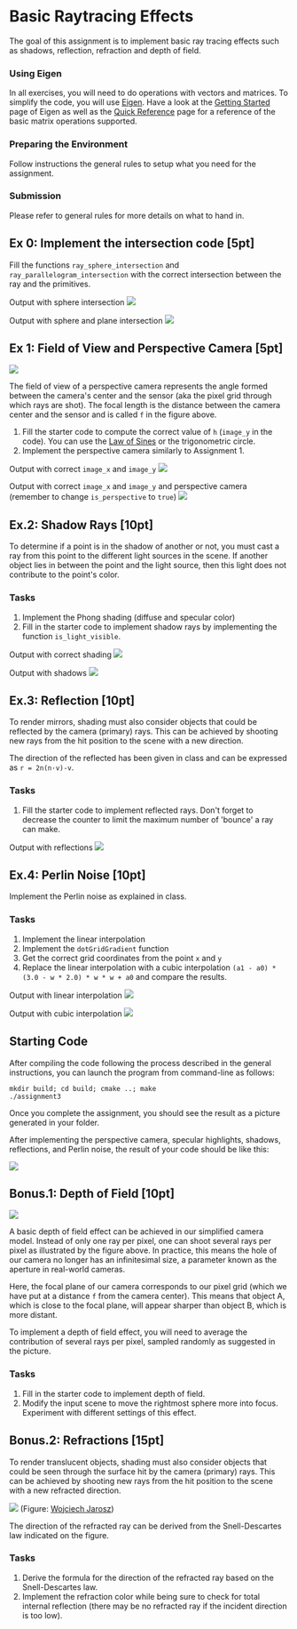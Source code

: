 Basic Raytracing Effects
========================

The goal of this assignment is to implement basic ray tracing effects such as shadows, reflection, refraction and depth of field.

### Using Eigen

In all exercises, you will need to do operations with vectors and matrices. To simplify the code, you will use [Eigen](http://eigen.tuxfamily.org/).
Have a look at the [Getting Started](http://eigen.tuxfamily.org/dox/GettingStarted.html) page of Eigen as well as the [Quick Reference](http://eigen.tuxfamily.org/dox/group__QuickRefPage.html}) page for a reference of the basic matrix operations supported.

### Preparing the Environment

Follow instructions the general rules to setup what you need for the assignment.

### Submission

Please refer to general rules for more details on what to hand in.

Ex 0: Implement the intersection code [5pt]
------------------------------------------

Fill the functions `ray_sphere_intersection` and `ray_parallelogram_intersection` with the correct intersection between the ray and the primitives.

Output with sphere intersection
![](img/sphere.png)

Output with sphere and plane intersection
![](img/sphere-plane.png)


Ex 1: Field of View and Perspective Camera [5pt]
------------------------------------------

![](img/fov.png?raw=true)

The field of view of a perspective camera represents the angle formed between the camera's center and the sensor (aka the pixel grid through which rays are shot). The focal length is the distance between the camera center and the sensor and is called `f` in the figure above.

1. Fill the starter code to compute the correct value of `h` (`image_y` in the code). You can use the [Law of Sines](https://en.wikipedia.org/wiki/Law_of_sines) or the trigonometric circle.
2. Implement the perspective camera similarly to Assignment 1.


Output with correct `image_x` and `image_y`
![](img/fov-res.png)

Output with correct `image_x` and `image_y` and perspective camera (remember to change `is_perspective` to `true`)
![](img/prespective.png)


Ex.2: Shadow Rays [10pt]
-----------------

To determine if a point is in the shadow of another or not, you must cast a ray from this point to the different light sources in the scene. If another object lies in between the point and the light source, then this light does not contribute to the point's color.

### Tasks

1. Implement the Phong shading (diffuse and specular color)
2. Fill in the starter code to implement shadow rays by implementing the function `is_light_visible`.

Output with correct shading
![](img/phong.png)

Output with shadows
![](img/shadow.png)


Ex.3: Reflection [10pt]
-----------------------


To render mirrors, shading must also consider objects that could be reflected by the camera (primary) rays. This can be achieved by shooting new rays from the hit position to the scene with a new direction.

The direction of the reflected has been given in class and can be expressed as `r = 2n(n·v)-v`.

### Tasks

1. Fill the starter code to implement reflected rays. Don't forget to decrease the counter to limit the maximum number of 'bounce' a ray can make.

Output with reflections
![](img/reflections.png)


Ex.4: Perlin Noise [10pt]
-------------------------

Implement the Perlin noise as explained in class.

### Tasks

1. Implement the linear interpolation
2. Implement the `dotGridGradient` function
3. Get the correct grid coordinates from the point `x` and `y`
4. Replace the linear interpolation with a cubic interpolation `(a1 - a0) * (3.0 - w * 2.0) * w * w + a0` and compare the results.


Output with linear interpolation
![](img/perlin-lin.png)

Output with cubic interpolation
![](img/perlin-cub.png)

Starting Code
-------------

After compiling the code following the process described in the general instructions, you can launch the program from command-line as follows:

```
mkdir build; cd build; cmake ..; make
./assignment3
```
Once you complete the assignment, you should see the result as a picture generated in your folder.


After implementing the perspective camera, specular highlights, shadows, reflections, and Perlin noise, the result of your code should be like this:

![](img/result.png)


Bonus.1: Depth of Field [10pt]
------------------------------

![](img/dof.png?raw=true)

A basic depth of field effect can be achieved in our simplified camera model. Instead of only one ray per pixel, one can shoot several rays per pixel as illustrated by the figure above. In practice, this means the hole of our camera no longer has an infinitesimal size, a parameter known as the aperture in real-world cameras.

Here, the focal plane of our camera corresponds to our pixel grid (which we have put at a distance `f` from the camera center). This means that object A, which is close to the focal plane, will appear sharper than object B, which is more distant.

To implement a depth of field effect, you will need to average the contribution of several rays per pixel, sampled randomly as suggested in the picture.

### Tasks

1. Fill in the starter code to implement depth of field.
2. Modify the input scene to move the rightmost sphere more into focus. Experiment with different settings of this effect.


Bonus.2: Refractions [15pt]
------------------------------
To render translucent objects, shading must also consider objects that could be seen through the surface hit by the camera (primary) rays. This can be achieved by shooting new rays from the hit position to the scene with a new refracted direction.

![](img/refraction.png?raw=true)
(Figure: [Wojciech Jarosz](https://canvas.dartmouth.edu/courses/16840))

The direction of the refracted ray can be derived from the Snell-Descartes law indicated on the figure.

### Tasks

1. Derive the formula for the direction of the refracted ray based on the Snell-Descartes law.
2. Implement the refraction color while being sure to check for total internal reflection (there may be no refracted ray if the incident direction is too low).